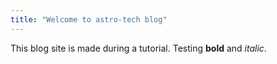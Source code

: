 ```yaml
---
title: "Welcome to astro-tech blog"
---
```


This blog site is made during a tutorial. Testing **bold** and *italic*.

